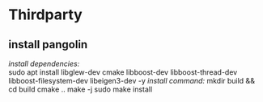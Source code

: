 # Thirdparty
## install pangolin
*install dependencies:*
  <br>sudo apt install libglew-dev cmake libboost-dev libboost-thread-dev libboost-filesystem-dev libeigen3-dev -y
*install command:*
  mkdir build && cd build
  cmake ..
  make -j
  sudo make install

